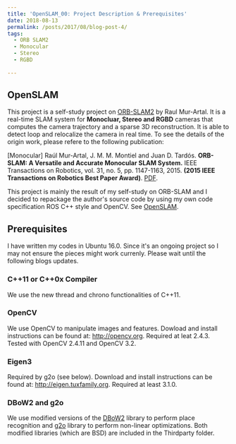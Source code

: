 ```yaml
---
title: 'OpenSLAM_00: Project Description & Prerequisites'
date: 2018-08-13
permalink: /posts/2017/08/blog-post-4/
tags:
  - ORB SLAM2
  - Monocular
  - Stereo
  - RGBD
  
---
```


OpenSLAM
--------------

This project is a self-study project on [ORB-SLAM2](https://github.com/raulmur/ORB_SLAM2) by Raul Mur-Artal. It is a real-time SLAM system for **Monocluar, Stereo and RGBD** cameras that computes the camera trajectory and a sparse 3D reconstruction. It is able to detect loop and relocalize the camera in real time. To see the details of the origin work, please refere to the following publication:

[Monocular] Raúl Mur-Artal, J. M. M. Montiel and Juan D. Tardós. **ORB-SLAM: A Versatile and Accurate Monocular SLAM System.** IEEE Transactions on Robotics, vol. 31, no. 5, pp. 1147-1163, 2015. **(2015 IEEE Transactions on Robotics Best Paper Award)**. [PDF](http://webdiis.unizar.es/~raulmur/MurMontielTardosTRO15.pdf).

This project is mainly the result of my self-study on ORB-SLAM and I decided to repackage the author's source code by using my own code specification ROS C++ style and OpenCV. See [OpenSLAM]().

## Prerequisites
I have written my codes in Ubuntu 16.0. Since it's an ongoing project so I may not ensure the pieces might work currenly. Please wait until the following blogs updates.  

### C++11 or C++0x Compiler
We use the new thread and chrono functionalities of C++11.

### OpenCV
We use OpenCV to manipulate images and features. Dowload and install instructions can be found at: http://opencv.org. Required at leat 2.4.3. Tested with OpenCV 2.4.11 and OpenCV 3.2.

### Eigen3
Required by g2o (see below). Download and install instructions can be found at: http://eigen.tuxfamily.org. Required at least 3.1.0.

### DBoW2 and g2o
We use modified versions of the [DBoW2](https://github.com/dorian3d/DBoW2) library to perform place recognition and [g2o](https://github.com/RainerKuemmerle/g2o) library to perform non-linear optimizations. Both modified libraries (which are BSD) are included in the Thirdparty folder.